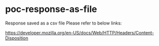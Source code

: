 # poc-response-as-file
 Response saved as a csv file
Please refer to below links:

https://developer.mozilla.org/en-US/docs/Web/HTTP/Headers/Content-Disposition
